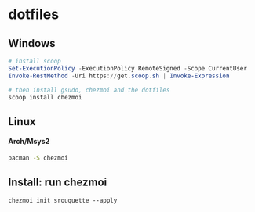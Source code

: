 # dotfiles

## Windows

```powershell
# install scoop
Set-ExecutionPolicy -ExecutionPolicy RemoteSigned -Scope CurrentUser
Invoke-RestMethod -Uri https://get.scoop.sh | Invoke-Expression

# then install gsudo, chezmoi and the dotfiles
scoop install chezmoi
```

## Linux

#### Arch/Msys2

```bash
pacman -S chezmoi
```

## Install: run chezmoi

```shell
chezmoi init srouquette --apply
```

